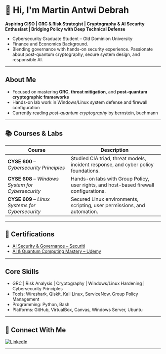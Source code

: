 # 👋 Hi, I'm Martin Antwi Debrah

 **Aspiring CISO | GRC & Risk Strategist | Cryptography & AI Security Enthusiast | Bridging Policy with Deep Technical Defense**

- Cybersecurity Graduate Student – Old Dominion University  
- Finance and Economics Background.  
- Blending governance with hands-on security experience. Passionate about post-quantum cryptography, secure system design, and responsible AI.

---

##  About Me

- Focused on mastering **GRC**, **threat mitigation**, and **post-quantum cryptographic frameworks**
- Hands-on lab work in Windows/Linux system defense and firewall configuration
- Currently reading *post-quantum cryptography* by bernstein, buchmann  

---

## 📚 Courses & Labs

| Course | Description |
|--------|-------------|
| **CYSE 600** – *Cybersecurity Principles* | Studied CIA triad, threat models, incident response, and cyber policy foundations. |
| **CYSE 608** – *Windows System for Cybersecurity* | Hands-on labs with Group Policy, user rights, and host-based firewall configurations. |
| **CYSE 609** – *Linux Systems for Cybersecurity* | Secured Linux environments, scripting, user permissions, and automation. |

---

## 🏅 Certifications

-  [AI Security & Governance – Securiti](https://education.securiti.ai/verification/1335AA3A9-1335AA218-12D3685F7/)
-  [AI & Quantum Computing Mastery – Udemy](https://www.udemy.com/certificate/UC-b7b44fb2-5b7f-4314-8af0-2ee856785b73/?utm_campaign=email&utm_medium=email&utm_source=sendgrid.com)

---

##  Core Skills

-  GRC | Risk Analysis | Cryptography | Windows/Linux Hardening | Cybersecurity Principles  
-  Tools: Wireshark, Qiskit, Kali Linux, ServiceNow, Group Policy Management  
-  Programming: Python, Bash  
-  Platforms: GitHub, VirtualBox, Canvas, Windows Server, Ubuntu

---

## 🤝 Connect With Me

[![LinkedIn](https://cdn.jsdelivr.net/npm/simple-icons@v3/icons/linkedin.svg)](https://www.linkedin.com/in/martin-antwi-debrah-3532a9171)  


---

<!--
**MartinDebrah/MartinDebrah** is a ✨ special ✨ repository because its `README.md` appears on your GitHub profile.

🔭 I’m currently diving deep into cybersecurity and cryptography.  
🌱 Exploring post-quantum cryptography and AI-based threat detection.  
💬 Ask me about IT support, cybersecurity, or resume tips.  
⚡ Fun fact: I'm working toward becoming a world-leading expert in cryptography.
-->
